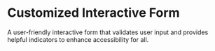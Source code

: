 # Customized Interactive Form
 A user-friendly interactive form that validates user input 
 and provides helpful indicators to enhance accessibility for all.
